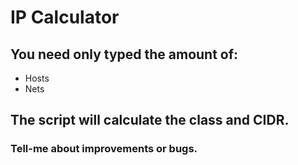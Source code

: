 # IP Calculator

## You need only typed the amount of:
<ul>
<li>Hosts

<li>Nets
</ul>

## The script will calculate the class and CIDR. 

### Tell-me about improvements or bugs.
